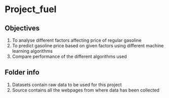 # Project_fuel

## Objectives
1. To analyse different factors affecting price of regular gasoline
2. To predict gasoline price based on given factors using different machine learning algorithms
3. Compare performance of the different algorithms used

## Folder info
1. Datasets contain raw data to be used for this project
2. Source contains all the webpages from where data has been collected
